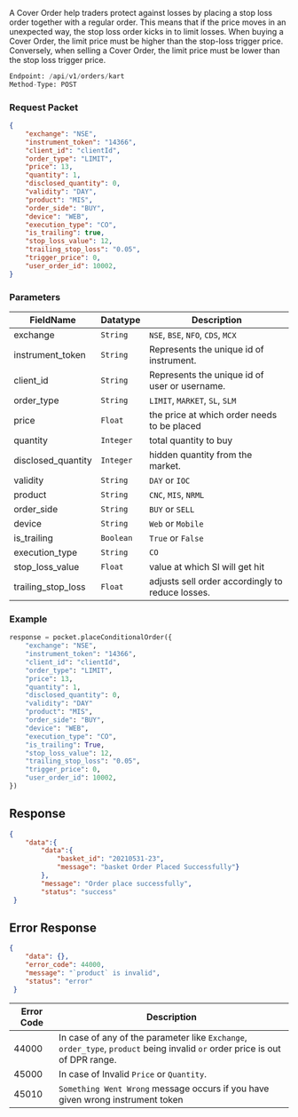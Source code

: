 <!-- # Place Cover Order -->

A Cover Order help traders protect against losses by placing a stop loss order together with a regular order. This means that if the price moves in an unexpected way, the stop loss order kicks in to limit losses. When buying a Cover Order, the limit price must be higher than the stop-loss trigger price. Conversely, when selling a Cover Order, the limit price must be lower than the stop loss trigger price.


```python
Endpoint: /api/v1/orders/kart
Method-Type: POST
```

### Request Packet
```json
{
    "exchange": "NSE",
    "instrument_token": "14366",
    "client_id": "clientId",
    "order_type": "LIMIT",
    "price": 13,
    "quantity": 1,
    "disclosed_quantity": 0,
    "validity": "DAY",
    "product": "MIS",
    "order_side": "BUY",
    "device": "WEB",
    "execution_type": "CO",
    "is_trailing": true,
    "stop_loss_value": 12,
    "trailing_stop_loss": "0.05",
    "trigger_price": 0,
    "user_order_id": 10002,
}
```

### Parameters

| FieldName          | Datatype   | Description                                         |
|--------------------|------------|-----------------------------------------------------|
| exchange           | `String`     | `NSE`, `BSE`, `NFO`, `CDS`, `MCX`                            |
| instrument_token   | `String`     | Represents the unique id of instrument.             |
| client_id          | `String`     | Represents the unique id of user or username.       |
| order_type         | `String`     | `LIMIT`, `MARKET`, `SL`, `SLM`                             |
| price              | `Float`     | the price at which order needs to be placed                                  |
| quantity           | `Integer`     | total quantity to buy                                    |
| disclosed_quantity | `Integer`     | hidden quantity from the market.                        |
| validity           | `String`     | `DAY` or `IOC`                                          |
| product            | `String`     | `CNC`, `MIS`, `NRML`                                      |
| order_side         | `String`     | `BUY` or `SELL`                                         |
| device             | `String`     | `Web` or `Mobile`                                       |
| is_trailing      | `Boolean`     | `True` or `False`                 |
| execution_type     | `String`     | `CO`                                                  |
| stop_loss_value    | `Float`     | value at which Sl will get hit                        |
| trailing_stop_loss | `Float`     | adjusts sell order accordingly to reduce losses.                      |



### Example 
```python
response = pocket.placeConditionalOrder({
    "exchange": "NSE",
    "instrument_token": "14366",
    "client_id": "clientId",
    "order_type": "LIMIT",
    "price": 13,
    "quantity": 1,
    "disclosed_quantity": 0,
    "validity": "DAY"
    "product": "MIS",
    "order_side": "BUY",
    "device": "WEB",
    "execution_type": "CO",
    "is_trailing": True,
    "stop_loss_value": 12,
    "trailing_stop_loss": "0.05",
    "trigger_price": 0,
    "user_order_id": 10002,
})
```


## Response
```json
{
    "data":{
        "data":{
            "basket_id": "20210531-23",
            "message": "basket Order Placed Successfully"}
        },
        "message": "Order place successfully",
        "status": "success"
 }
```

## Error Response
```json
{
    "data": {},
    "error_code": 44000,
    "message": "`product` is invalid",
    "status": "error"
 }
```

| Error Code | Description                                                |
|------------|------------------------------------------------------------|
| 44000      | In case of any of the parameter like `Exchange`,  `order_type`, `product` being invalid `or` order price is out of DPR range.|
| 45000      | In case of Invalid `Price` or `Quantity`.                                        |
| 45010      | `Something Went Wrong` message occurs if you have given wrong instrument token                             |
